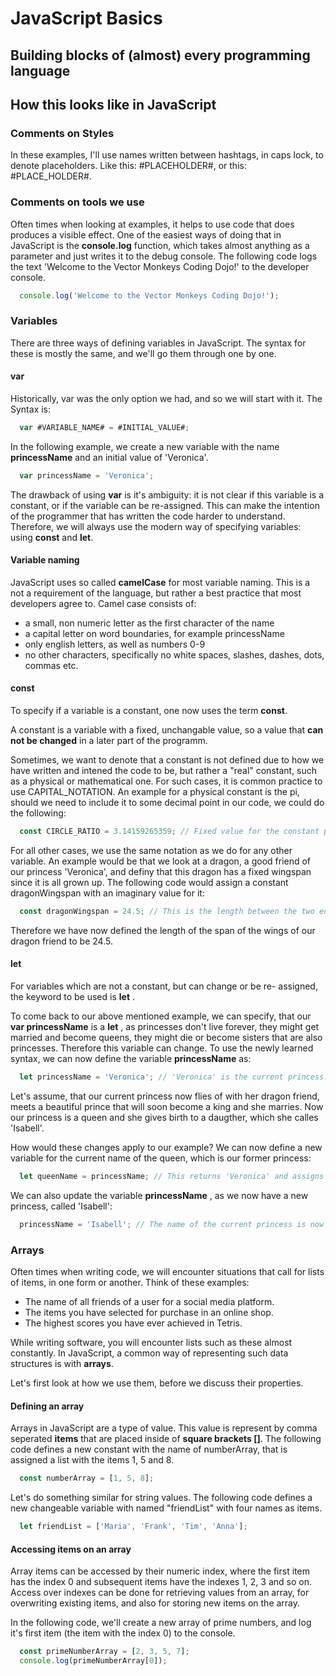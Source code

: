 # JavaScript Basics

## Building blocks of (almost) every programming language


## How this looks like in JavaScript
### Comments on Styles
In these examples, I'll use names written between hashtags, in caps lock, to denote placeholders. Like this: #PLACEHOLDER#, or this: #PLACE_HOLDER#.

### Comments on tools we use
Often times when looking at examples, it helps to use code that does produces a visible effect. One of the easiest ways of doing that in JavaScript is the __console.log__ function, which takes almost anything as a parameter and just writes it to the debug console. The following code logs the text 'Welcome to the Vector Monkeys Coding Dojo!' to the developer console.

```javascript
  console.log('Welcome to the Vector Monkeys Coding Dojo!');
```

### Variables
There are three ways of defining variables in JavaScript. The syntax for these is mostly the same, and we'll go them through one by one.

#### var
Historically, var was the only option we had, and so we will start with it. The Syntax is:

```javascript
  var #VARIABLE_NAME# = #INITIAL_VALUE#;
```

In the following example, we create a new variable with the name __princessName__ and an initial value of 'Veronica'.

```javascript
  var princessName = 'Veronica';
```

The drawback of using __var__ is it's ambiguity: it is not clear if this variable is a constant, or if the variable can be re-assigned. This can make the intention of the programmer that has written the code harder to understand. Therefore, we will always use the modern way of specifying variables: using __const__ and __let__.

#### Variable naming
JavaScript uses so called __camelCase__ for most variable naming. This is a not a requirement of the language, but rather a best practice that most developers agree to. Camel case consists of:
* a small, non numeric letter as the first character of the name
* a capital letter on word boundaries, for example princessName
* only english letters, as well as numbers 0-9
* no other characters, specifically no white spaces, slashes, dashes, dots, commas etc.

#### const
To specify if a variable is a constant, one now uses the term __const__.

A constant is a variable with a fixed, unchangable value, so a value that __can not be changed__ in a later part of the programm.

Sometimes, we want to denote that a constant is not defined due to how we have written and intened the code to be, but rather a "real" constant, such as a physical or mathematical one. For such cases, it is common practice to use CAPITAL_NOTATION. An example for a physical constant is the pi, should we need to include it to some decimal point in our code, we could do the following:

```javascript
  const CIRCLE_RATIO = 3.14159265359; // Fixed value for the constant pi.
 ```

For all other cases, we use the same notation as we do for any other variable. An example would be that we look at a dragon, a good friend of our princess 'Veronica', and definy that this dragon has a fixed wingspan since it is all grown up. The following code would assign a constant dragonWingspan with an imaginary value for it:

```javascript
  const dragonWingspan = 24.5; // This is the length between the two edges of the wings of our dragon friend.
```
Therefore we have now defined the length of the span of the wings of our dragon friend to be 24.5.

#### let
For variables which are not a constant, but can change or be re- assigned, the keyword to be used is __let__ .

To come back to our above mentioned example, we can specify, that our __var princessName__ is a __let__ , as princesses don't live forever, they might get married and become queens, they might die or become sisters that are also princesses. Therefore this variable can change.
To use the newly learned syntax, we can now define the variable __princessName__ as:

```javascript
  let princessName = 'Veronica'; // 'Veronica' is the current princess.
```
Let's assume, that our current princess now flies of with her dragon friend, meets a beautiful prince that will soon become a king and she marries.
Now our princess is a queen and she gives birth to a daugther, which she calles 'Isabell'.

How would these changes apply to our example?
We can now define a new variable for the current name of the queen, which is our former princess:

```javascript
  let queenName = princessName; // This returns 'Veronica' and assigns it to the new variable queenName.
```

We can also update the variable __princessName__ , as we now have a new princess, called 'Isabell':

```javascript
  princessName = 'Isabell'; // The name of the current princess is now 'Isabell', not 'Veronica' anymore.
```

### Arrays
Often times when writing code, we will encounter situations that call for lists of items, in one form or another. Think of these examples:

* The name of all friends of a user for a social media platform.
* The items you have selected for purchase in an online shop.
* The highest scores you have ever achieved in Tetris.

While writing software, you will encounter lists such as these almost constantly. In JavaScript, a common way of representing such data structures is with __arrays__.

Let's first look at how we use them, before we discuss their properties.

#### Defining an array
Arrays in JavaScript are a type of value. This value is represent by comma seperated __items__ that are placed inside of __square brackets []__. The following code defines a new constant with the name of numberArray, that is assigned a list with the items 1, 5 and 8.

```javascript
  const numberArray = [1, 5, 8];
```

Let's do something similar for string values. The following code defines a new changeable variable with named "friendList" with four names as items.

```javascript
  let friendList = ['Maria', 'Frank', 'Tim', 'Anna'];
```

#### Accessing items on an array
Array items can be accessed by their numeric index, where the first item has the index 0 and subsequent items have the indexes 1, 2, 3 and so on. Access over indexes can be done for retrieving values from an array, for overwriting existing items, and also for storing new items on the array.

In the following code, we'll create a new array of prime numbers, and log it's first item (the item with the index 0) to the console.

```javascript
  const primeNumberArray = [2, 3, 5, 7];
  console.log(primeNumberArray[0]);
```
